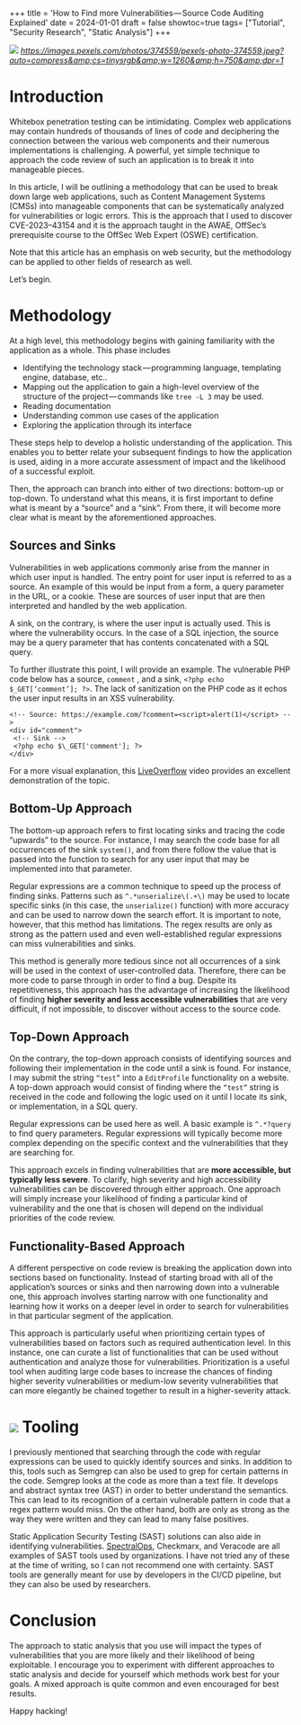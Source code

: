 +++
title = 'How to Find more Vulnerabilities — Source Code Auditing Explained'
date = 2024-01-01
draft = false
showtoc=true
tags= ["Tutorial", "Security Research", "Static Analysis"]
+++

![](https://cdn-images-1.medium.com/max/800/0*jDmBerRWYf3eZh2J)
*https://images.pexels.com/photos/374559/pexels-photo-374559.jpeg?auto=compress&amp;cs=tinysrgb&amp;w=1260&amp;h=750&amp;dpr=1*

Introduction
============

Whitebox penetration testing can be intimidating. Complex web applications may contain hundreds of thousands of lines of code and deciphering the connection between the various web components and their numerous implementations is challenging. A powerful, yet simple technique to approach the code review of such an application is to break it into manageable pieces.

In this article, I will be outlining a methodology that can be used to break down large web applications, such as Content Management Systems (CMSs) into manageable components that can be systematically analyzed for vulnerabilities or logic errors. This is the approach that I used to discover CVE-2023–43154 and it is the approach taught in the AWAE, OffSec’s prerequisite course to the OffSec Web Expert (OSWE) certification.

Note that this article has an emphasis on web security, but the methodology can be applied to other fields of research as well.

Let’s begin.

Methodology
===========

At a high level, this methodology begins with gaining familiarity with the application as a whole. This phase includes

* Identifying the technology stack — programming language, templating engine, database, etc..
* Mapping out the application to gain a high-level overview of the structure of the project — commands like `tree -L 3` may be used.
* Reading documentation
* Understanding common use cases of the application
* Exploring the application through its interface

These steps help to develop a holistic understanding of the application. This enables you to better relate your subsequent findings to how the application is used, aiding in a more accurate assessment of impact and the likelihood of a successful exploit.

Then, the approach can branch into either of two directions: bottom-up or top-down. To understand what this means, it is first important to define what is meant by a “source” and a “sink”. From there, it will become more clear what is meant by the aforementioned approaches.

Sources and Sinks
-----------------

Vulnerabilities in web applications commonly arise from the manner in which user input is handled. The entry point for user input is referred to as a source. An example of this would be input from a form, a query parameter in the URL, or a cookie. These are sources of user input that are then interpreted and handled by the web application.

A sink, on the contrary, is where the user input is actually used. This is where the vulnerability occurs. In the case of a SQL injection, the source may be a query parameter that has contents concatenated with a SQL query.

To further illustrate this point, I will provide an example. The vulnerable PHP code below has a source, `comment` , and a sink, `<?php echo $_GET[‘comment’]; ?>`. The lack of sanitization on the PHP code as it echos the user input results in an XSS vulnerability.


```
<!-- Source: https://example.com/?comment=<script>alert(1)</script> -->  
<div id="comment">  
 <!-- Sink -->  
 <?php echo $\_GET['comment']; ?>   
</div>
```
For a more visual explanation, this [LiveOverflow](https://youtu.be/ZaOtY4i5w_U?si=zXfJBsNlhp4h-CLa) video provides an excellent demonstration of the topic.

Bottom-Up Approach
------------------

The bottom-up approach refers to first locating sinks and tracing the code “upwards” to the source. For instance, I may search the code base for all occurrences of the sink `system()`, and from there follow the value that is passed into the function to search for any user input that may be implemented into that parameter.

Regular expressions are a common technique to speed up the process of finding sinks. Patterns such as `^.*unserialize\(.+\)` may be used to locate specific sinks (in this case, the `unserialize()` function) with more accuracy and can be used to narrow down the search effort. It is important to note, however, that this method has limitations. The regex results are only as strong as the pattern used and even well-established regular expressions can miss vulnerabilities and sinks.

This method is generally more tedious since not all occurrences of a sink will be used in the context of user-controlled data. Therefore, there can be more code to parse through in order to find a bug. Despite its repetitiveness, this approach has the advantage of increasing the likelihood of finding **higher severity and less accessible vulnerabilities** that are very difficult, if not impossible, to discover without access to the source code.

Top-Down Approach
-----------------

On the contrary, the top-down approach consists of identifying sources and following their implementation in the code until a sink is found. For instance, I may submit the string `“test”` into a `EditProfile` functionality on a website. A top-down approach would consist of finding where the `“test”` string is received in the code and following the logic used on it until I locate its sink, or implementation, in a SQL query.

Regular expressions can be used here as well. A basic example is `^.*?query` to find query parameters. Regular expressions will typically become more complex depending on the specific context and the vulnerabilities that they are searching for.

This approach excels in finding vulnerabilities that are **more accessible, but typically less severe**. To clarify, high severity and high accessibility vulnerabilities can be discovered through either approach. One approach will simply increase your likelihood of finding a particular kind of vulnerability and the one that is chosen will depend on the individual priorities of the code review.

Functionality-Based Approach
----------------------------

A different perspective on code review is breaking the application down into sections based on functionality. Instead of starting broad with all of the application’s sources or sinks and then narrowing down into a vulnerable one, this approach involves starting narrow with one functionality and learning how it works on a deeper level in order to search for vulnerabilities in that particular segment of the application.

This approach is particularly useful when prioritizing certain types of vulnerabilities based on factors such as required authentication level. In this instance, one can curate a list of functionalities that can be used without authentication and analyze those for vulnerabilities. Prioritization is a useful tool when auditing large code bases to increase the chances of finding higher severity vulnerabilities or medium-low severity vulnerabilities that can more elegantly be chained together to result in a higher-severity attack.

![](https://cdn-images-1.medium.com/max/800/0*UPqLe8hb4dLd2h30)
Tooling
=======

I previously mentioned that searching through the code with regular expressions can be used to quickly identify sources and sinks. In addition to this, tools such as Semgrep can also be used to grep for certain patterns in the code. Semgrep looks at the code as more than a text file. It develops and abstract syntax tree (AST) in order to better understand the semantics. This can lead to its recognition of a certain vulnerable pattern in code that a regex pattern would miss. On the other hand, both are only as strong as the way they were written and they can lead to many false positives.

Static Application Security Testing (SAST) solutions can also aide in identifying vulnerabilities. [SpectralOps](https://spectralops.io/), Checkmarx, and Veracode are all examples of SAST tools used by organizations. I have not tried any of these at the time of writing, so I can not recommend one with certainty. SAST tools are generally meant for use by developers in the CI/CD pipeline, but they can also be used by researchers.

Conclusion
==========

The approach to static analysis that you use will impact the types of vulnerabilities that you are more likely and their likelihood of being exploitable. I encourage you to experiment with different approaches to static analysis and decide for yourself which methods work best for your goals. A mixed approach is quite common and even encouraged for best results.

Happy hacking!